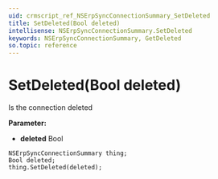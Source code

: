 ```yaml
---
uid: crmscript_ref_NSErpSyncConnectionSummary_SetDeleted
title: SetDeleted(Bool deleted)
intellisense: NSErpSyncConnectionSummary.SetDeleted
keywords: NSErpSyncConnectionSummary, GetDeleted
so.topic: reference
---
```


# SetDeleted(Bool deleted)

Is the connection deleted

**Parameter:** 
 - **deleted** Bool

```crmscript
NSErpSyncConnectionSummary thing;
Bool deleted;
thing.SetDeleted(deleted);
```

